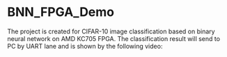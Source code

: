 # BNN_FPGA_Demo
The project is created for CIFAR-10 image classification based on binary neural network on AMD KC705 FPGA.
The classification result will send to PC by UART lane and is shown by the following video:


